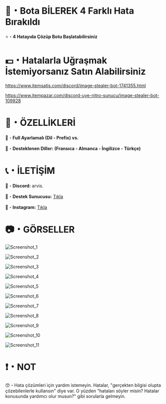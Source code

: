 # 🤖・Bota BİLEREK 4 Farklı Hata Bırakıldı
⭐・**4 Hatayıda Çözüp Botu Başlatabilirsiniz**
# 
#

# 💵・Hatalarla Uğraşmak İstemiyorsanız Satın Alabilirsiniz
https://www.itemsatis.com/discord/image-stealer-bot-1741355.html

https://www.itempazar.com/discord-uye-nitro-sunucu/image-stealer-bot-109928
# 
#

# 📝・ÖZELLİKLERİ
🎄・**Full Ayarlamalı (Dil - Prefix) vs.**

🎄・**Desteklenen Diller: (Fransıca - Almanca - İngilizce - Türkçe)**
#
#

# 📞・İLETİŞİM
💙・**Discord:** arvis.

🔗・**Destek Sunucusu:** [Tıkla](https://discord.gg/3AfAFE5qYg)

💜・**Instagram:** [Tıkla](https://www.instagram.com/arvis_here/)
#
#

# 📷・GÖRSELLER
![Screenshot_1](https://user-images.githubusercontent.com/69751083/210534522-9b5e9d51-eff9-4c6b-ba65-dafd8e2b3e78.png)

![Screenshot_2](https://user-images.githubusercontent.com/69751083/210534528-71d38150-f3c1-48aa-9beb-5cec1cb6fb96.png)

![Screenshot_3](https://user-images.githubusercontent.com/69751083/210534537-29157300-9cd2-4801-a795-df308a26aaa2.png)

![Screenshot_4](https://user-images.githubusercontent.com/69751083/210534547-79d06cb6-aff2-422c-8896-88445df2cefc.png)

![Screenshot_5](https://user-images.githubusercontent.com/69751083/210534560-6669ad9d-b838-4cd8-bc8d-5b13f1ca3eca.png)

![Screenshot_6](https://user-images.githubusercontent.com/69751083/210534564-d6fb86d4-8480-4dcd-b4a4-8a4eee1cb552.png)

![Screenshot_7](https://user-images.githubusercontent.com/69751083/210534571-8fa711b8-61e2-4819-94bb-be4707d29745.png)

![Screenshot_8](https://user-images.githubusercontent.com/69751083/210534579-9ba21322-ada3-451c-a106-49ff452368ee.png)

![Screenshot_9](https://user-images.githubusercontent.com/69751083/210534588-7b51cba4-7c1e-42ee-b980-40e30b63c8a1.png)

![Screenshot_10](https://user-images.githubusercontent.com/69751083/210534600-911670d4-8721-475e-a05e-0111c066272c.png)

![Screenshot_11](https://user-images.githubusercontent.com/69751083/210534608-4d91cffc-0a85-421d-80f4-7ba356e890e6.png)
#
#

# ❗・NOT
😙・Hata çözümleri için yardım istemeyin. Hatalar, "gerçekten bilgisi olupta çözebilenlerle kullansın" diye var. O yüzden "hataları söyler misin? Hatalar konusunda yardımcı olur musun?" gibi sorularla gelmeyin.
